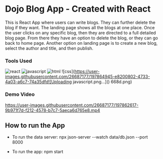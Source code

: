 # Dojo Blog App - Created with React

This is React App where users can write blogs. They can further delete the blog if they want.
The landing page shows all the blogs at one place. Once the user clicks on any specific blog, then they are directed to a full detailed blog page.
From there they have an option to delete the blog, or they can go back to home page.
Another option on landing page is to create a new blog, select the author and title, and then publish.

### Tools Used
![react](https://user-images.githubusercontent.com/26687177/197864963-35c0db38-4f94-45fb-9b4e-c9c0a4e4f2b2.png)
![javascript](https://user-images.githubusercontent.com/26687177/197865045-265b1b28-7e0f-4af0-a751-ea6ebbd24f90.png)
![html](https://user-images.githubusercontent.com/26687177/197864976-6267504f-cb4b-4c42-809d-5ee15f62b279.png)
![css](https://user-images.githubusercontent.com/26687177/197864945-e8200802-4733-4a03-a6c7-74a35dfd![Uploading javascript.png…]()
668d.png)



### Demo Video


https://user-images.githubusercontent.com/26687177/197862617-9b971f7d-f212-4578-b7c7-5aeca6d765e8.mp4



## How to run the App

- To run the data server:
npx json-server --watch data/db.json --port 8000

- To run the app:
npm start

